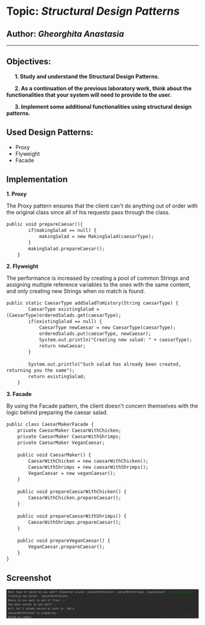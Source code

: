 # Topic: *Structural Design Patterns*
## Author: *Gheorghita Anastasia*
------
## Objectives:
&ensp; &ensp; __1. Study and understand the Structural Design Patterns.__

&ensp; &ensp; __2. As a continuation of the previous laboratory work, think about the functionalities that your system will need to provide to the user.__

&ensp; &ensp; __3. Implement some additional functionalities using structural design patterns.__


## Used Design Patterns:

* Proxy
* Flyweight
* Facade


## Implementation

__1. Proxy__

The Proxy pattern ensures that the client can't do anything out of order with the original class since all of his requests pass through the class.

```
public void prepareCaesar(){
        if(makingSalad == null) {
            makingSalad = new MakingSalad(caesarType);
        }
        makingSalad.prepareCaesar();
    }
```

__2. Flyweight__ 

The performance is increased by creating a pool of common Strings and assigning multiple reference variables to the ones with the same content, and only creating new Strings when no match is found.

```
public static CaesarType addSaladToHistory(String caesarType) {
        CaesarType existingSalad = (CaesarType)orderedSalads.get(caesarType);
        if(existingSalad == null) {
            CaesarType newCaesar = new CaesarType(caesarType);
            orderedSalads.put(caesarType, newCaesar);
            System.out.println("Creating new salad: " + caesarType);
            return newCaesar;
        }

        System.out.println("Such salad has already been created, returning you the same");
        return existingSalad;
    }
```

__3. Facade__ 
   
By using the Facade pattern, the client doesn't concern themselves with the logic behind preparing the caesar salad.
```
public class CaesarMakerFacade {
    private CaesarMaker CaesarWithChicken;
    private CaesarMaker CaesarWithShrimps;
    private CaesarMaker VeganCaesar;

    public void CaesarMaker() {
        CaesarWithChicken = new caesarWithChicken();
        CaesarWithShrimps = new caesarWithShrimps();
        VeganCaesar = new veganCaesar();
    }

    public void prepareCaesarWithChicken() {
        CaesarWithChicken.prepareCaesar();
    }

    public void prepareCaesarWithShrimps() {
        CaesarWithShrimps.prepareCaesar();
    }

    public void prepareVeganCaesar() {
        VeganCaesar.prepareCaesar();
    }
}
```

## Screenshot
![](../images/conclusion2.png)
